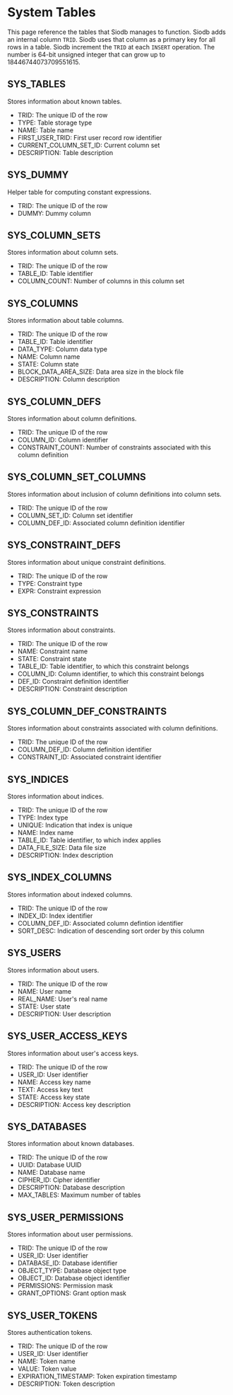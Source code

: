 # System Tables

This page reference the tables that Siodb manages to function.
Siodb adds an internal column `TRID`. Siodb uses that column as a primary key for all
rows in a table. Siodb increment the `TRID` at each `INSERT` operation.
The number is 64-bit unsigned integer that can grow up to 18446744073709551615.

## SYS_TABLES

Stores information about known tables.

- TRID: The unique ID of the row
- TYPE: Table storage type
- NAME: Table name
- FIRST_USER_TRID: First user record row identifier
- CURRENT_COLUMN_SET_ID: Current column set
- DESCRIPTION: Table description

## SYS_DUMMY

Helper table for computing constant expressions.

- TRID: The unique ID of the row
- DUMMY: Dummy column

## SYS_COLUMN_SETS

Stores information about column sets.

- TRID: The unique ID of the row
- TABLE_ID: Table identifier
- COLUMN_COUNT: Number of columns in this column set

## SYS_COLUMNS

Stores information about table columns.

- TRID: The unique ID of the row
- TABLE_ID: Table identifier
- DATA_TYPE: Column data type
- NAME: Column name
- STATE: Column state
- BLOCK_DATA_AREA_SIZE: Data area size in the block file
- DESCRIPTION: Column description

## SYS_COLUMN_DEFS

Stores information about column definitions.

- TRID: The unique ID of the row
- COLUMN_ID: Column identifier
- CONSTRAINT_COUNT: Number of constraints associated with this column definition

## SYS_COLUMN_SET_COLUMNS

Stores information about inclusion of column definitions into column sets.

- TRID: The unique ID of the row
- COLUMN_SET_ID: Column set identifier
- COLUMN_DEF_ID: Associated column definition identifier

## SYS_CONSTRAINT_DEFS

Stores information about unique constraint definitions.

- TRID: The unique ID of the row
- TYPE: Constraint type
- EXPR: Constraint expression

## SYS_CONSTRAINTS

Stores information about constraints.

- TRID: The unique ID of the row
- NAME: Constraint name
- STATE: Constraint state
- TABLE_ID: Table identifier, to which this constraint belongs
- COLUMN_ID: Column identifier, to which this constraint belongs
- DEF_ID: Constraint definition identifier
- DESCRIPTION: Constraint description

## SYS_COLUMN_DEF_CONSTRAINTS

Stores information about constraints associated with column definitions.

- TRID: The unique ID of the row
- COLUMN_DEF_ID: Column definition identifier
- CONSTRAINT_ID: Associated constraint identifier

## SYS_INDICES

Stores information about indices.

- TRID: The unique ID of the row
- TYPE: Index type
- UNIQUE: Indication that index is unique
- NAME: Index name
- TABLE_ID: Table identifier, to which index applies
- DATA_FILE_SIZE: Data file size
- DESCRIPTION: Index description

## SYS_INDEX_COLUMNS

Stores information about indexed columns.

- TRID: The unique ID of the row
- INDEX_ID: Index identifier
- COLUMN_DEF_ID: Associated column defintion identifier
- SORT_DESC: Indication of descending sort order by this column

## SYS_USERS

Stores information about users.

- TRID: The unique ID of the row
- NAME: User name
- REAL_NAME: User's real name
- STATE: User state
- DESCRIPTION: User description

## SYS_USER_ACCESS_KEYS

Stores information about user's access keys.

- TRID: The unique ID of the row
- USER_ID: User identifier
- NAME: Access key name
- TEXT: Access key text
- STATE: Access key state
- DESCRIPTION: Access key description

## SYS_DATABASES

Stores information about known databases.

- TRID: The unique ID of the row
- UUID: Database UUID
- NAME: Database name
- CIPHER_ID: Cipher identifier
- DESCRIPTION: Database description
- MAX_TABLES: Maximum number of tables

## SYS_USER_PERMISSIONS

Stores information about user permissions.

- TRID: The unique ID of the row
- USER_ID: User identifier
- DATABASE_ID: Database identifier
- OBJECT_TYPE: Database object type
- OBJECT_ID: Database object identifier
- PERMISSIONS: Permission mask
- GRANT_OPTIONS: Grant option mask

## SYS_USER_TOKENS

Stores authentication tokens.

- TRID: The unique ID of the row
- USER_ID: User identifier
- NAME: Token name
- VALUE: Token value
- EXPIRATION_TIMESTAMP: Token expiration timestamp
- DESCRIPTION: Token description
